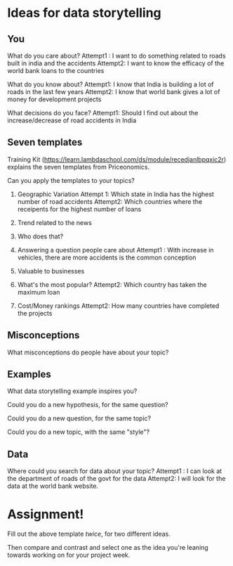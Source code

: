 # Ideas for data storytelling

## You

What do you care about?
Attempt1 : I want to do something related to roads built in india and the accidents
Attempt2: I want to know the efficacy of the world bank loans to the countries

What do you know about?
Attempt1: I know that India is building a lot of roads in the last few years
Attempt2: I know that world bank gives a lot of money for development projects

What decisions do you face?
Attempt1: Should I find out about the increase/decrease of road accidents in India


## Seven templates

Training Kit (https://learn.lambdaschool.com/ds/module/recedjanlbpqxic2r) explains the seven templates from Priceonomics.

Can you apply the templates to your topics? 

1. Geographic Variation
Attempt 1: Which state in India has the highest number of road accidents
Attempt2: Which countries where the receipents for the highest number of loans

2. Trend related to the news



3. Who does that?


4. Answering a question people care about
Attempt1 : With increase in vehicles, there are more accidents is the common conception


5. Valuable to businesses


6. What's the most popular?
Attempt2: Which country has taken the maximum loan

7. Cost/Money rankings
Attempt2: How many countries have completed the projects

## Misconceptions

What misconceptions do people have about your topic?


## Examples

What data storytelling example inspires you?


Could you do a new hypothesis, for the same question?


Could you do a new question, for the same topic?


Could you do a new topic, with the same "style"?


## Data

Where could you search for data about your topic?
Attempt1 : I can look at the department of roads of the govt for the data
Attempt2: I will look for the data at the world bank website.
# Assignment!

Fill out the above template *twice*, for two different ideas.

Then compare and contrast and select one as the idea you're leaning towards
working on for your project week.
